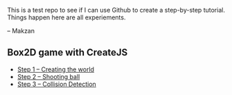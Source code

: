 This is a test repo to see if I can use Github to create a step-by-step tutorial. Things happen here are all experiements.

– Makzan

## Box2D game with CreateJS

- [Step 1 – Creating the world](./tree/master/01-create-world)
- [Step 2 – Shooting ball](./tree/master/02-shootind-ball)
- [Step 3 – Collision Detection](./tree/master/03-collision-detection)
